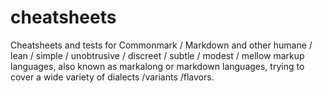 # cheatsheets
Cheatsheets and tests for Commonmark / Markdown and other humane / lean / simple / unobtrusive / discreet / subtle / modest / mellow markup languages, also known as markalong or markdown languages, trying to cover a wide variety of dialects /variants /flavors.
